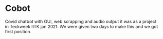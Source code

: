# Cobot
Covid chatbot with GUI, web scrapping and audio output
it was as a project in Teckweek IITK jan 2021. We were given two days to make this and we got first position.

